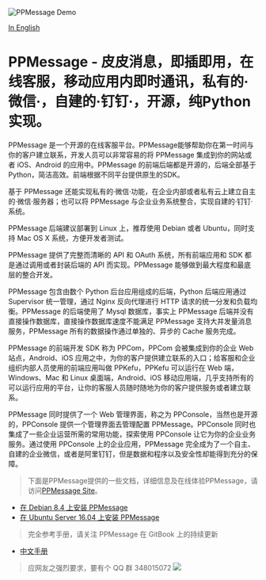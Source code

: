 ![PPMessage Demo](/ppmessage/doc/ppkefu-ppcom.gif)

[In English](/README.md)

# PPMessage - 皮皮消息，即插即用，在线客服，移动应用内即时通讯，私有的·微信·，自建的·钉钉·，开源，纯Python实现。

PPMessage 是一个开源的在线客服平台。PPMessage能够帮助你在第一时间与你的客户建立联系，开发人员可以非常容易的将 PPMessage 集成到你的网站或者 iOS、Android 的应用中。PPMessage 的前端后端都是开源的，后端全部基于 Python，简洁高效。前端根据不同平台提供原生的SDK。

基于 PPMessage 还能实现私有的·微信·功能，在企业内部或者私有云上建立自主的·微信·服务器；也可以将 PPMessage 与企业业务系统整合，实现自建的·钉钉·系统。

PPMessage 后端建议部署到 Linux 上，推荐使用 Debian 或者 Ubuntu，同时支持 Mac OS X 系统，方便开发者测试。

PPMessage 提供了完整而清晰的 API 和 OAuth 系统，所有前端应用和 SDK 都是通过调用或者封装后端的 API 而实现。PPMessage 能够做到最大程度和最底层的整合开发。

PPMessage 包含由数个 Python 后台应用组成的后端，Python 后端应用通过 Supervisor 统一管理，通过 Nginx 反向代理进行 HTTP 请求的统一分发和负载均衡。PPMessage 的后端使用了 Mysql 数据库，事实上 PPMessage 后端并没有直接操作数据库，直接操作数据库速度不能满足 PPMessage 支持大并发量消息服务，PPMessage 所有的数据操作通过单独的、异步的 Cache 服务完成。 

PPMessage 的前端开发 SDK 称为 PPCom，PPCom 会被集成到你的企业 Web 站点，Android、iOS 应用之中，为你的客户提供建立联系的入口；给客服和企业组织内部人员使用的前端应用叫做 PPKefu，PPKefu 可以运行在 Web 端，Windows、Mac 和 Linux 桌面端，Android、iOS 移动应用端，几乎支持所有的可以运行应用的平台，让你的客服人员随时随地为你的客户提供服务或者建立联系。

PPMessage 同时提供了一个 Web 管理界面，称之为 PPConsole，当然也是开源的，PPConsole 提供一个管理界面去管理配置 PPMessage。PPConsole 同时也集成了一些企业运营所需的常用功能，探索使用 PPConsole 让它为你的企业业务服务。通过使用 PPConsole 上的企业应用，PPMessage 完全成为了一个自主、自建的企业微信，或者是阿里钉钉，但是数据和程序以及安全性却能得到充分的保障。 
 
> 下面是PPMessage提供的一些文档，详细信息及在线体验PPMessage，请访问[PPMessage Site](https://ppmessage.com)。

* [在 Debian 8.4 上安装 PPMessage](/ppmessage/doc/zh-cn/install-ppmessage-on-debian.md)
* [在 Ubuntu Server 16.04 上安装 PPMessage](/ppmessage/doc/zh-cn/install-ppmessage-on-ubuntu.md)

> 完全参考手册，请关注 PPMessage 在 GitBook 上的持续更新

* [中文手册](https://ppmessage.gitbooks.io/ppbook/content/)


> 应网友之强烈要求，要有个 QQ 群 348015072
![](/ppmessage/doc/img/348015072.png)

<!--

* [在线使用PPMessage](/ppmessage/doc/zh-cn/online-ppmessage-guide.md) 

* [从源码开始](/ppmessage/doc/zh-cn/install.md)

* [使用手册](/ppmessage/doc/zh-cn/user-manual.md)

* [开发手册](/ppmessage/doc/zh-cn/developer-manual.md)

-->



